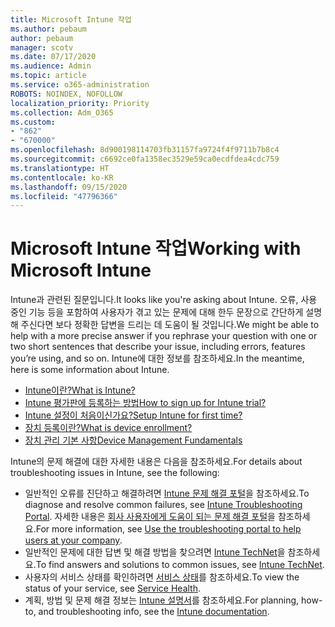 ```yaml
---
title: Microsoft Intune 작업
ms.author: pebaum
author: pebaum
manager: scotv
ms.date: 07/17/2020
ms.audience: Admin
ms.topic: article
ms.service: o365-administration
ROBOTS: NOINDEX, NOFOLLOW
localization_priority: Priority
ms.collection: Adm_O365
ms.custom:
- "862"
- "670000"
ms.openlocfilehash: 8d900198114703fb31157fa9724f4f9711b7b8c4
ms.sourcegitcommit: c6692ce0fa1358ec3529e59ca0ecdfdea4cdc759
ms.translationtype: HT
ms.contentlocale: ko-KR
ms.lasthandoff: 09/15/2020
ms.locfileid: "47796366"
---
```

# <a name="working-with-microsoft-intune"></a><span data-ttu-id="9d5f0-102">Microsoft Intune 작업</span><span class="sxs-lookup"><span data-stu-id="9d5f0-102">Working with Microsoft Intune</span></span>

<span data-ttu-id="9d5f0-103">Intune과 관련된 질문입니다.</span><span class="sxs-lookup"><span data-stu-id="9d5f0-103">It looks like you're asking about Intune.</span></span> <span data-ttu-id="9d5f0-104">오류, 사용 중인 기능 등을 포함하여 사용자가 겪고 있는 문제에 대해 한두 문장으로 간단하게 설명해 주신다면 보다 정확한 답변을 드리는 데 도움이 될 것입니다.</span><span class="sxs-lookup"><span data-stu-id="9d5f0-104">We might be able to help with a more precise answer if you rephrase your question with one or two short sentences that describe your issue, including errors, features you’re using, and so on.</span></span> <span data-ttu-id="9d5f0-105">Intune에 대한 정보를 참조하세요.</span><span class="sxs-lookup"><span data-stu-id="9d5f0-105">In the meantime, here is some information about Intune.</span></span>

- [<span data-ttu-id="9d5f0-106">Intune이란?</span><span class="sxs-lookup"><span data-stu-id="9d5f0-106">What is Intune?</span></span>](https://docs.microsoft.com/intune/what-is-intune)
- [<span data-ttu-id="9d5f0-107">Intune 평가판에 등록하는 방법</span><span class="sxs-lookup"><span data-stu-id="9d5f0-107">How to sign up for Intune trial?</span></span>](https://docs.microsoft.com/intune/free-trial-sign-up)
- [<span data-ttu-id="9d5f0-108">Intune 설정이 처음이신가요?</span><span class="sxs-lookup"><span data-stu-id="9d5f0-108">Setup Intune for first time?</span></span>](https://docs.microsoft.com/intune/setup-steps)
- [<span data-ttu-id="9d5f0-109">장치 등록이란?</span><span class="sxs-lookup"><span data-stu-id="9d5f0-109">What is device enrollment?</span></span>](https://docs.microsoft.com/intune/device-enrollment)
- [<span data-ttu-id="9d5f0-110">장치 관리 기본 사항</span><span class="sxs-lookup"><span data-stu-id="9d5f0-110">Device Management Fundamentals</span></span>](https://docs.microsoft.com/mem/intune/fundamentals/)

<span data-ttu-id="9d5f0-111">Intune의 문제 해결에 대한 자세한 내용은 다음을 참조하세요.</span><span class="sxs-lookup"><span data-stu-id="9d5f0-111">For details about troubleshooting issues in Intune, see the following:</span></span>

- <span data-ttu-id="9d5f0-112">일반적인 오류를 진단하고 해결하려면 [Intune 문제 해결 포털](https://aka.ms/intunetroubleshooting)을 참조하세요.</span><span class="sxs-lookup"><span data-stu-id="9d5f0-112">To diagnose and resolve common failures, see  [Intune Troubleshooting Portal](https://aka.ms/intunetroubleshooting).</span></span> <span data-ttu-id="9d5f0-113">자세한 내용은 [회사 사용자에게 도움이 되는 문제 해결 포털](https://docs.microsoft.com/intune/help-desk-operators)을 참조하세요.</span><span class="sxs-lookup"><span data-stu-id="9d5f0-113">For more information, see [Use the troubleshooting portal to help users at your company](https://docs.microsoft.com/intune/help-desk-operators).</span></span>
- <span data-ttu-id="9d5f0-114">일반적인 문제에 대한 답변 및 해결 방법을 찾으려면 [Intune TechNet](https://aka.ms/intuneforums)을 참조하세요.</span><span class="sxs-lookup"><span data-stu-id="9d5f0-114">To find answers and solutions to common issues, see [Intune TechNet](https://aka.ms/intuneforums).</span></span>
- <span data-ttu-id="9d5f0-115">사용자의 서비스 상태를 확인하려면 [서비스 상태](https://portal.office.com/AdminPortal/Home#/servicehealth)를 참조하세요.</span><span class="sxs-lookup"><span data-stu-id="9d5f0-115">To view the status of your service, see [Service Health](https://portal.office.com/AdminPortal/Home#/servicehealth).</span></span>
- <span data-ttu-id="9d5f0-116">계획, 방법 및 문제 해결 정보는 [Intune 설명서](https://docs.microsoft.com/intune/)를 참조하세요.</span><span class="sxs-lookup"><span data-stu-id="9d5f0-116">For planning, how-to, and troubleshooting info, see the [Intune documentation](https://docs.microsoft.com/intune/).</span></span>